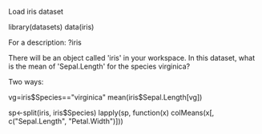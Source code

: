 Load iris dataset

library(datasets)
data(iris)

For a description: ?iris

There will be an object called 'iris' in your workspace. In this dataset, what is the mean of 'Sepal.Length' for the species virginica? 

Two ways:

vg=iris$Species=="virginica"
mean(iris$Sepal.Length[vg])

sp<-split(iris, iris$Species)
lapply(sp, function(x) colMeans(x[, c("Sepal.Length", "Petal.Width")]))





